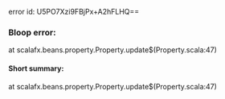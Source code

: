 error id: U5PO7Xzi9FBjPx+A2hFLHQ==
### Bloop error:

at scalafx.beans.property.Property.update$(Property.scala:47)
#### Short summary: 

at scalafx.beans.property.Property.update$(Property.scala:47)